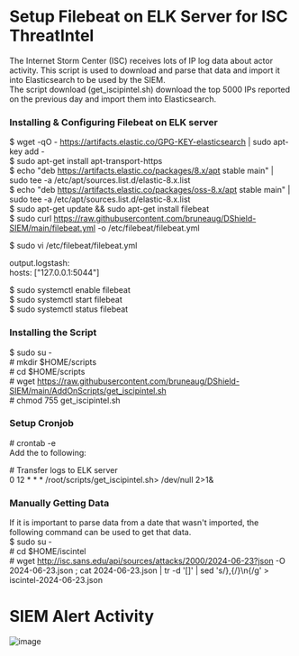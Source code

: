 # Setup Filebeat on ELK Server for ISC ThreatIntel
The Internet Storm Center (ISC) receives lots of IP log data about actor activity. This script is used to download and parse that data and import it into Elasticsearch to be used by the SIEM.<br>
The script download (get_iscipintel.sh) download the top 5000 IPs reported on the previous day and import them into Elasticsearch.<br>

### Installing & Configuring Filebeat on ELK server

$ wget -qO - https://artifacts.elastic.co/GPG-KEY-elasticsearch | sudo apt-key add -<br>
$ sudo apt-get install apt-transport-https<br>
$ echo "deb https://artifacts.elastic.co/packages/8.x/apt stable main" | sudo tee -a /etc/apt/sources.list.d/elastic-8.x.list<br>
$ echo "deb https://artifacts.elastic.co/packages/oss-8.x/apt stable main" | sudo tee -a /etc/apt/sources.list.d/elastic-8.x.list<br>
$ sudo apt-get update && sudo apt-get install filebeat <br>
$ sudo curl https://raw.githubusercontent.com/bruneaug/DShield-SIEM/main/filebeat.yml -o /etc/filebeat/filebeat.yml<br>

$ sudo vi /etc/filebeat/filebeat.yml <br>

output.logstash:<br>
  hosts: ["127.0.0.1:5044"]<br>

$ sudo systemctl enable filebeat<br>
$ sudo systemctl start filebeat<br>
$ sudo systemctl status filebeat<br>

### Installing the Script

$ sudo su -<br>
\# mkdir $HOME/scripts<br>
\# cd $HOME/scripts<br>
\# wget https://raw.githubusercontent.com/bruneaug/DShield-SIEM/main/AddOnScripts/get_iscipintel.sh<br>
\# chmod 755 get_iscipintel.sh

### Setup Cronjob

\# crontab -e<br>
Add the to following:<br>

\# Transfer logs to ELK server<br>
0 12 * * * /root/scripts/get_iscipintel.sh> /dev/null 2>1&<br>

### Manually Getting Data
If it is important to parse data from a date that wasn't imported, the following command can be used to get that data.<br>
$ sudo su -<br>
\# cd $HOME/iscintel<br>
\# wget http://isc.sans.edu/api/sources/attacks/2000/2024-06-23?json -O 2024-06-23.json ; cat 2024-06-23.json | tr -d '[]' | sed 's/},{/}\n{/g'  > iscintel-2024-06-23.json<br>

# SIEM Alert Activity
![image](https://github.com/user-attachments/assets/67c4da57-ef7c-4d00-b7fd-7ea91eebefb7)
